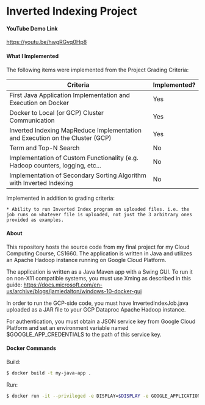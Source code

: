 # Inverted Indexing Project

#### YouTube Demo Link

https://youtu.be/hwgRGvq0Hp8

#### What I Implemented

The following items were implemented from the Project Grading Criteria:

| Criteria | Implemented? |
| ------ | ------ |
| First Java Application Implementation and Execution on Docker | Yes |
| Docker to Local (or GCP) Cluster Communication | Yes |
| Inverted Indexing MapReduce Implementation and Execution on the Cluster (GCP) | Yes |
| Term and Top-N Search | No |
| Implementation of Custom Functionality (e.g. Hadoop counters, logging, etc... | No |
| Implementation of Secondary Sorting Algorithm with Inverted Indexing | No |

Implemented in addition to grading criteria:

    * Ability to run Inverted Index program on uploaded files. i.e. the job runs on whatever file is uploaded, not just the 3 arbitrary ones provided as examples.

#### About

This repository hosts the source code from my final project for my Cloud Computing Course, CS1660.
The application is written in Java and utilizes an Apache Hadoop instance running on Google Cloud Platform.

The application is written as a Java Maven app with a Swing GUI. To run it on non-X11 compatible systems, you must use Xming as described in this guide: https://docs.microsoft.com/en-us/archive/blogs/jamiedalton/windows-10-docker-gui

In order to run the GCP-side code, you must have InvertedIndexJob.java uploaded as a JAR file to your GCP Dataproc Apache Hadoop instance.

For authentication, you must obtain a JSON service key from Google Cloud Platform and set an environment variable named $GOOGLE_APP_CREDENTIALS to the path of this service key.


#### Docker Commands
Build:
```sh
$ docker build -t my-java-app .
```
Run:
```sh
$ docker run -it --privileged -e DISPLAY=$DISPLAY -e GOOGLE_APPLICATION_CREDENTIALS=$GOOGLE_APPLICATION_CREDENTIALS my-java-app
```
